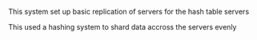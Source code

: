 This system set up basic replication of servers for the hash table servers 

This used a hashing system to shard data accross the servers evenly
